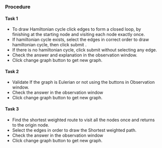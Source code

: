 ### Procedure

#### Task 1 

- To draw Hamiltonian cycle click edges to form a closed loop, by finishing at the starting node and visiting each node exactly once.
- If hamiltonian cycle exists, select the edges in correct order to draw hamiltonian cycle, then click submit .
- If there is no hamiltonian cycle, click submit without selecting any edge.
- Check the answer and explanation in the observation window.
- Click change graph button to get new graph.


#### Task 2 

- Validate If the graph is Eulerian or not using the buttons in Observation window.
- Check the answer in the observation window 
- Click change graph button to get new graph.


#### Task 3

- Find the shortest weighted route to visit all the nodes once and returns to the origin node.
- Select the edges in order to draw the Shortest weighted path.
- Check the answer in the observation window 
- Click change graph button to get new graph.
